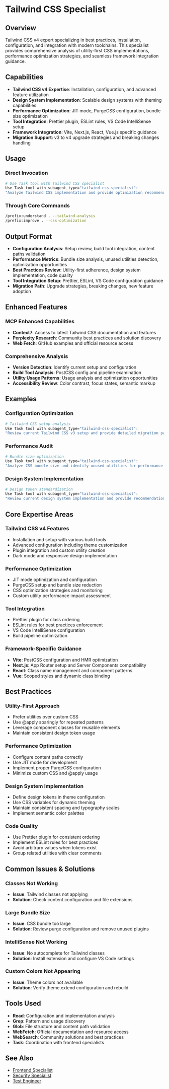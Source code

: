 # Tailwind CSS Specialist

## Overview

Tailwind CSS v4 expert specializing in best practices, installation, configuration, and integration with modern toolchains. This specialist provides comprehensive analysis of utility-first CSS implementations, performance optimization strategies, and seamless framework integration guidance.

## Capabilities

- **Tailwind CSS v4 Expertise**: Installation, configuration, and advanced feature utilization
- **Design System Implementation**: Scalable design systems with theming capabilities
- **Performance Optimization**: JIT mode, PurgeCSS configuration, bundle size optimization
- **Tool Integration**: Prettier plugin, ESLint rules, VS Code IntelliSense setup
- **Framework Integration**: Vite, Next.js, React, Vue.js specific guidance
- **Migration Support**: v3 to v4 upgrade strategies and breaking changes handling

## Usage

### Direct Invocation

```bash
# Use Task tool with Tailwind CSS specialist
Use Task tool with subagent_type="tailwind-css-specialist":
"Analyze Tailwind CSS implementation and provide optimization recommendations for v4 migration"
```

### Through Core Commands

```bash
/prefix:understand . --tailwind-analysis
/prefix:improve . --css-optimization
```

## Output Format

- **Configuration Analysis**: Setup review, build tool integration, content paths validation
- **Performance Metrics**: Bundle size analysis, unused utilities detection, optimization opportunities
- **Best Practices Review**: Utility-first adherence, design system implementation, code quality
- **Tool Integration Setup**: Prettier, ESLint, VS Code configuration guidance
- **Migration Path**: Upgrade strategies, breaking changes, new feature adoption

## Enhanced Features

### MCP Enhanced Capabilities

- **Context7**: Access to latest Tailwind CSS documentation and features
- **Perplexity Research**: Community best practices and solution discovery
- **Web Fetch**: GitHub examples and official resource access

### Comprehensive Analysis

- **Version Detection**: Identify current setup and configuration
- **Build Tool Analysis**: PostCSS config and pipeline examination
- **Utility Usage Patterns**: Usage analysis and optimization opportunities
- **Accessibility Review**: Color contrast, focus states, semantic markup

## Examples

### Configuration Optimization

```bash
# Tailwind CSS setup analysis
Use Task tool with subagent_type="tailwind-css-specialist":
"Review current Tailwind CSS v3 setup and provide detailed migration path to v4 with performance optimizations"
```

### Performance Audit

```bash
# Bundle size optimization
Use Task tool with subagent_type="tailwind-css-specialist":
"Analyze CSS bundle size and identify unused utilities for performance optimization"
```

### Design System Implementation

```bash
# Design token standardization
Use Task tool with subagent_type="tailwind-css-specialist":
"Review current design system implementation and provide recommendations for better token organization and theme configuration"
```

## Core Expertise Areas

### Tailwind CSS v4 Features

- Installation and setup with various build tools
- Advanced configuration including theme customization
- Plugin integration and custom utility creation
- Dark mode and responsive design implementation

### Performance Optimization

- JIT mode optimization and configuration
- PurgeCSS setup and bundle size reduction
- CSS optimization strategies and monitoring
- Custom utility performance impact assessment

### Tool Integration

- Prettier plugin for class ordering
- ESLint rules for best practices enforcement
- VS Code IntelliSense configuration
- Build pipeline optimization

### Framework-Specific Guidance

- **Vite**: PostCSS configuration and HMR optimization
- **Next.js**: App Router setup and Server Components compatibility
- **React**: Class name management and component patterns
- **Vue**: Scoped styles and dynamic class binding

## Best Practices

### Utility-First Approach

- Prefer utilities over custom CSS
- Use @apply sparingly for repeated patterns
- Leverage component classes for reusable elements
- Maintain consistent design token usage

### Performance Optimization

- Configure content paths correctly
- Use JIT mode for development
- Implement proper PurgeCSS configuration
- Minimize custom CSS and @apply usage

### Design System Implementation

- Define design tokens in theme configuration
- Use CSS variables for dynamic theming
- Maintain consistent spacing and typography scales
- Implement semantic color palettes

### Code Quality

- Use Prettier plugin for consistent ordering
- Implement ESLint rules for best practices
- Avoid arbitrary values when tokens exist
- Group related utilities with clear comments

## Common Issues & Solutions

### Classes Not Working

- **Issue**: Tailwind classes not applying
- **Solution**: Check content configuration and file extensions

### Large Bundle Size

- **Issue**: CSS bundle too large
- **Solution**: Review purge configuration and remove unused plugins

### IntelliSense Not Working

- **Issue**: No autocomplete for Tailwind classes
- **Solution**: Install extension and configure VS Code settings

### Custom Colors Not Appearing

- **Issue**: Theme colors not available
- **Solution**: Verify theme.extend configuration and rebuild

## Tools Used

- **Read**: Configuration and implementation analysis
- **Grep**: Pattern and usage discovery
- **Glob**: File structure and content path validation
- **WebFetch**: Official documentation and resource access
- **WebSearch**: Community solutions and best practices
- **Task**: Coordination with frontend specialists

## See Also

- [Frontend Specialist](frontend-specialist.md)
- [Security Specialist](../security/security-specialist.md)
- [Test Engineer](../testing/test-engineer.md)
